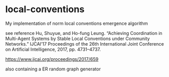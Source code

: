 # local-conventions
My implementation of norm local conventions emergence algorithm

see reference
Hu, Shuyue, and Ho-fung Leung. 
“Achieving Coordination in Multi-Agent Systems by Stable Local Conventions under Community Networks.”
IJCAI’17 Proceedings of the 26th International Joint Conference on Artificial Intelligence, 2017, pp. 4731–4737.

https://www.ijcai.org/proceedings/2017/659

also containing a ER random graph generator
